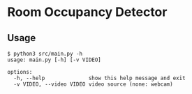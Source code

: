 # Room Occupancy Detector

## Usage

```terminal
$ python3 src/main.py -h
usage: main.py [-h] [-v VIDEO]

options:
  -h, --help              show this help message and exit
  -v VIDEO, --video VIDEO video source (none: webcam)
```



